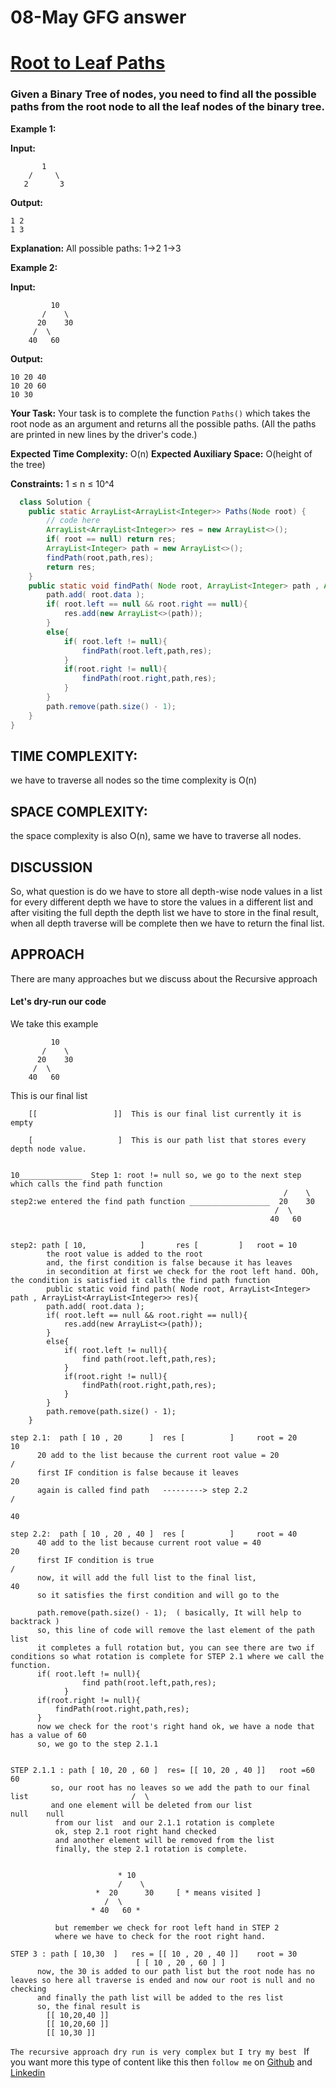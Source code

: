 # 08-May GFG answer 

# [Root to Leaf Paths](https://www.geeksforgeeks.org/problems/root-to-leaf-paths/1)

### Given a Binary Tree of nodes, you need to find all the possible paths from the root node to all the leaf nodes of the binary tree.

**Example 1:**

**Input:**
```
       1
    /     \
   2       3
```
**Output:**
```
1 2 
1 3 
```
**Explanation:** 
All possible paths:
1->2
1->3

**Example 2:**

**Input:**
```
         10
       /    \
      20    30
     /  \
    40   60
```
**Output:** 
```
10 20 40 
10 20 60 
10 30 
```

**Your Task:**
Your task is to complete the function `Paths()` which takes the root node as an argument and returns all the possible paths. (All the paths are printed in new lines by the driver's code.)

**Expected Time Complexity:** O(n)
**Expected Auxiliary Space:** O(height of the tree)

**Constraints:**
1 ≤ n ≤ 10^4

``` JAVA
  class Solution {
    public static ArrayList<ArrayList<Integer>> Paths(Node root) {
        // code here
        ArrayList<ArrayList<Integer>> res = new ArrayList<>();
        if( root == null) return res;
        ArrayList<Integer> path = new ArrayList<>();
        findPath(root,path,res);
        return res;
    }
    public static void findPath( Node root, ArrayList<Integer> path , ArrayList<ArrayList<Integer>> res){
        path.add( root.data );
        if( root.left == null && root.right == null){
            res.add(new ArrayList<>(path));
        }
        else{
            if( root.left != null){
                findPath(root.left,path,res);
            }
            if(root.right != null){
                findPath(root.right,path,res);
            }
        }
        path.remove(path.size() - 1);
    }
}
```
## TIME COMPLEXITY:
we have to traverse all nodes so the time complexity is O(n)

## SPACE COMPLEXITY:
the space complexity is also O(n), same we have to traverse all nodes.

## DISCUSSION
So, what question is do we have to store all depth-wise node values in a list for every different depth we have to store the values in a different list 
and after visiting the full depth the depth list we have to store in the final result, when all depth traverse will be complete then we have to return the final list.

## APPROACH
There are many approaches but we discuss about the Recursive approach
#### Let's dry-run our code 
We take this example
```
         10
       /    \
      20    30
     /  \
    40   60
```
This is our final list     

```
    [[                 ]]  This is our final list currently it is empty
```
```
    [                   ]  This is our path list that stores every depth node value.
```

```
                                                               10______________  Step 1: root != null so, we go to the next step which calls the find path function 
                                                             /    \
step2:we entered the find path function __________________  20    30
                                                           /  \
                                                          40   60


step2: path [ 10,            ]       res [         ]   root = 10
        the root value is added to the root
        and, the first condition is false because it has leaves
        in secondition at first we check for the root left hand. OOh, the condition is satisfied it calls the find path function
        public static void find path( Node root, ArrayList<Integer> path , ArrayList<ArrayList<Integer>> res){
        path.add( root.data );
        if( root.left == null && root.right == null){
            res.add(new ArrayList<>(path));
        }
        else{
            if( root.left != null){
                find path(root.left,path,res);
            }
            if(root.right != null){
                findPath(root.right,path,res);
            }
        }
        path.remove(path.size() - 1);
    }

step 2.1:  path [ 10 , 20      ]  res [          ]     root = 20                     10
      20 add to the list because the current root value = 20                         /
      first IF condition is false because it leaves                              20
      again is called find path   ---------> step 2.2                            /
                                                                             40

step 2.2:  path [ 10 , 20 , 40 ]  res [          ]     root = 40               
      40 add to the list because current root value = 40                  20
      first IF condition is true                                         /
      now, it will add the full list to the final list,               40
      so it satisfies the first condition and will go to the 

      path.remove(path.size() - 1);  ( basically, It will help to backtrack )
      so, this line of code will remove the last element of the path list
      it completes a full rotation but, you can see there are two if conditions so what rotation is complete for STEP 2.1 where we call the function.
      if( root.left != null){
                find path(root.left,path,res);   
            }
      if(root.right != null){
          findPath(root.right,path,res);
      }
      now we check for the root's right hand ok, we have a node that has a value of 60      
      so, we go to the step 2.1.1


STEP 2.1.1 : path [ 10, 20 , 60 ]  res= [[ 10, 20 , 40 ]]   root =60                            60
         so, our root has no leaves so we add the path to our final list                       /  \
         and one element will be deleted from our list                                      null    null                                   
          from our list  and our 2.1.1 rotation is complete                                                                             
          ok, step 2.1 root right hand checked
          and another element will be removed from the list
          finally, the step 2.1 rotation is complete.

                     
                        * 10
                        /    \
                   *  20      30     [ * means visited ] 
                     /  \
                  * 40   60 *

          but remember we check for root left hand in STEP 2
          where we have to check for the root right hand.                                                                            

STEP 3 : path [ 10,30  ]   res = [[ 10 , 20 , 40 ]]    root = 30
                            [ [ 10 , 20 , 60 ] ]
      now, the 30 is added to our path list but the root node has no leaves so here all traverse is ended and now our root is null and no checking
      and finally the path list will be added to the res list
      so, the final result is
        [[ 10,20,40 ]]
        [[ 10,20,60 ]]
        [[ 10,30 ]]

```

`The recursive approach dry run is very complex but I try my best `
If you want more this type of content like this then `follow me` on [Github](https://github.com/subhadip-hazra) and [Linkedin](https://www.linkedin.com/in/subhadiphazra/)



























